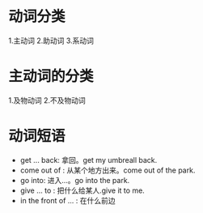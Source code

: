 # 动词分类
1.主动词
2.助动词
3.系动词

# 主动词的分类
1.及物动词
2.不及物动词

# 动词短语
* get ... back: 拿回。get my umbreall back.
* come out of : 从某个地方出来。come out of the park.
* go into: 进入...。go into the park.
* give ... to : 把什么给某人.give it to me.
* in the front of ... : 在什么前边



